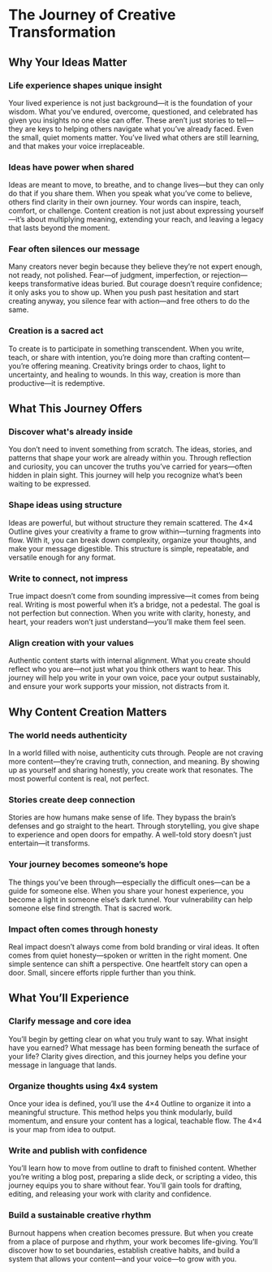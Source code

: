 # The Journey of Creative Transformation

## Why Your Ideas Matter

### Life experience shapes unique insight  
Your lived experience is not just background—it is the foundation of your wisdom. What you’ve endured, overcome, questioned, and celebrated has given you insights no one else can offer. These aren’t just stories to tell—they are keys to helping others navigate what you’ve already faced. Even the small, quiet moments matter. You’ve lived what others are still learning, and that makes your voice irreplaceable.

### Ideas have power when shared  
Ideas are meant to move, to breathe, and to change lives—but they can only do that if you share them. When you speak what you’ve come to believe, others find clarity in their own journey. Your words can inspire, teach, comfort, or challenge. Content creation is not just about expressing yourself—it’s about multiplying meaning, extending your reach, and leaving a legacy that lasts beyond the moment.

### Fear often silences our message  
Many creators never begin because they believe they’re not expert enough, not ready, not polished. Fear—of judgment, imperfection, or rejection—keeps transformative ideas buried. But courage doesn’t require confidence; it only asks you to show up. When you push past hesitation and start creating anyway, you silence fear with action—and free others to do the same.

### Creation is a sacred act  
To create is to participate in something transcendent. When you write, teach, or share with intention, you’re doing more than crafting content—you’re offering meaning. Creativity brings order to chaos, light to uncertainty, and healing to wounds. In this way, creation is more than productive—it is redemptive.

## What This Journey Offers

### Discover what's already inside  
You don’t need to invent something from scratch. The ideas, stories, and patterns that shape your work are already within you. Through reflection and curiosity, you can uncover the truths you’ve carried for years—often hidden in plain sight. This journey will help you recognize what’s been waiting to be expressed.

### Shape ideas using structure  
Ideas are powerful, but without structure they remain scattered. The 4×4 Outline gives your creativity a frame to grow within—turning fragments into flow. With it, you can break down complexity, organize your thoughts, and make your message digestible. This structure is simple, repeatable, and versatile enough for any format.

### Write to connect, not impress  
True impact doesn’t come from sounding impressive—it comes from being real. Writing is most powerful when it’s a bridge, not a pedestal. The goal is not perfection but connection. When you write with clarity, honesty, and heart, your readers won’t just understand—you’ll make them feel seen.

### Align creation with your values  
Authentic content starts with internal alignment. What you create should reflect who you are—not just what you think others want to hear. This journey will help you write in your own voice, pace your output sustainably, and ensure your work supports your mission, not distracts from it.

## Why Content Creation Matters

### The world needs authenticity  
In a world filled with noise, authenticity cuts through. People are not craving more content—they’re craving truth, connection, and meaning. By showing up as yourself and sharing honestly, you create work that resonates. The most powerful content is real, not perfect.

### Stories create deep connection  
Stories are how humans make sense of life. They bypass the brain’s defenses and go straight to the heart. Through storytelling, you give shape to experience and open doors for empathy. A well-told story doesn’t just entertain—it transforms.

### Your journey becomes someone’s hope  
The things you’ve been through—especially the difficult ones—can be a guide for someone else. When you share your honest experience, you become a light in someone else’s dark tunnel. Your vulnerability can help someone else find strength. That is sacred work.

### Impact often comes through honesty  
Real impact doesn’t always come from bold branding or viral ideas. It often comes from quiet honesty—spoken or written in the right moment. One simple sentence can shift a perspective. One heartfelt story can open a door. Small, sincere efforts ripple further than you think.

## What You’ll Experience

### Clarify message and core idea  
You’ll begin by getting clear on what you truly want to say. What insight have you earned? What message has been forming beneath the surface of your life? Clarity gives direction, and this journey helps you define your message in language that lands.

### Organize thoughts using 4x4 system  
Once your idea is defined, you’ll use the 4×4 Outline to organize it into a meaningful structure. This method helps you think modularly, build momentum, and ensure your content has a logical, teachable flow. The 4×4 is your map from idea to output.

### Write and publish with confidence  
You’ll learn how to move from outline to draft to finished content. Whether you’re writing a blog post, preparing a slide deck, or scripting a video, this journey equips you to share without fear. You'll gain tools for drafting, editing, and releasing your work with clarity and confidence.

### Build a sustainable creative rhythm  
Burnout happens when creation becomes pressure. But when you create from a place of purpose and rhythm, your work becomes life-giving. You’ll discover how to set boundaries, establish creative habits, and build a system that allows your content—and your voice—to grow with you.
